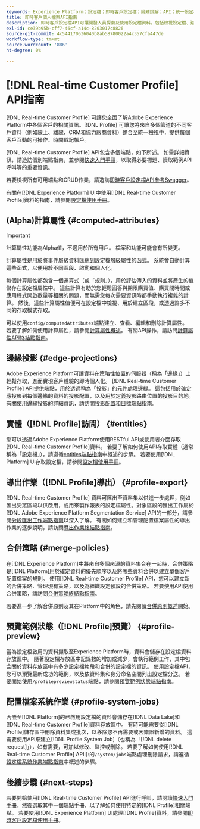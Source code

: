 ```yaml
---
keywords: Experience Platform；設定檔；即時客戶設定檔；疑難排解；API；統一設定檔；統一設定檔；統一；設定檔；rtcp；啟用設定檔；啟用設定檔
title: 即時客戶個人檔案API指南
description: 即時客戶設定檔API可讓開發人員探索及使用設定檔資料，包括檢視設定檔、建立和更新合併原則、匯出或範例設定檔資料，以及刪除不再需要或有錯誤新增的設定檔資料。 請依照本指南，了解如何使用API執行重要作業。
exl-id: ce39b95b-cff7-46cf-a14c-8203017c8826
source-git-commit: 4c544170636040b8ab58780022a4c357cfa447de
workflow-type: tm+mt
source-wordcount: '886'
ht-degree: 0%

---
```


# [!DNL Real-time Customer Profile] API指南

[!DNL Real-time Customer Profile] 可讓您全面了解Adobe Experience Platform中各個客戶的相關資訊。[!DNL Profile] 可讓您將來自多個管道的不同客戶資料（例如線上、離線、CRM和協力廠商資料）整合至統一檢視中，提供每個客戶互動的可操作、時間戳記帳戶。

[!DNL Real-time Customer Profile] API包含多個端點，如下所述。 如需詳細資訊，請造訪個別端點指南，並參閱[快速入門手冊](getting-started.md)，以取得必要標題、讀取範例API呼叫等的重要資訊。

若要檢視所有可用端點和CRUD作業，請造訪[即時客戶設定檔API參考Swagger](https://www.adobe.com/go/profile-apis-en)。

有關在[!DNL Experience Platform] UI中使用[!DNL Real-time Customer Profile]資料的指南，請參閱[設定檔使用手冊](../ui/user-guide.md)。

## (Alpha)計算屬性 {#computed-attributes}

>[!IMPORTANT]
>
>計算屬性功能為Alpha值，不適用於所有用戶。 檔案和功能可能會有所變更。

計算屬性是用於將事件層級資料匯總到設定檔層級屬性的函式。 系統會自動計算這些函式，以便用於不同區段、啟動和個人化。

每個計算屬性都包含一個運算式（或「規則」），用於評估傳入的資料並將產生的值儲存在設定檔屬性中。 這些計算有助於您輕鬆回答與期限購買值、購買間時間或應用程式開啟數量等相關的問題，而無需您每次需要資訊時都手動執行複雜的計算。 然後，這些計算屬性值便可在設定檔中檢視、用於建立區段，或透過許多不同的存取模式存取。

可以使用`config/computedAttributes`端點建立、查看、編輯和刪除計算屬性。 若要了解如何使用計算屬性，請參閱[計算屬性概述](../computed-attributes/overview.md)。 有關API操作，請訪問[計算屬性API終結點指南](../computed-attributes/ca-api.md)。

## 邊緣投影 {#edge-projections}

Adobe Experience Platform可讓資料在策略性位置的伺服器（稱為「邊緣」）上輕鬆存取，進而實現客戶體驗的即時個人化。 [!DNL Real-time Customer Profile] API提供端點，用於透過稱為「投影」的元件處理邊緣。 這包括用於確定應投影到每個邊緣的資料的投影配置，以及用於定義投影路由位置的投影目的地。 有關使用邊緣投影的詳細資訊，請訪問[投影配置和目標端點指南](edge-projections.md)。

## 實體（[!DNL Profile]訪問） {#entities}

您可以透過Adobe Experience Platform使用RESTful API或使用者介面存取[!DNL Real-time Customer Profile]資料。 若要了解如何使用API存取實體（通常稱為「設定檔」），請遵循[entities端點指南](entities.md)中概述的步驟。 若要使用[!DNL Platform] UI存取設定檔，請參閱[設定檔使用手冊](../ui/user-guide.md)。

## 導出作業（[!DNL Profile]導出） {#profile-export}

[!DNL Real-time Customer Profile] 資料可匯出至資料集以供進一步處理，例如匯出受眾區段以供啟用，或用來製作報表的設定檔屬性。對象區段的匯出工作屬於[!DNL Adobe Experience Platform Segmentation Service] API的一部分，請參閱[分段匯出工作端點指南](../../profile/api/export-jobs.md)以深入了解。 有關如何建立和管理配置檔案屬性的導出作業的逐步說明，請訪問[導出作業終結點指南](export-jobs.md)。

## 合併策略 {#merge-policies}

在[!DNL Experience Platform]中將來自多個來源的資料集合在一起時，合併策略是[!DNL Platform]用於確定資料的優先順序以及將哪些資料合併以建立單個客戶配置檔案的規則。 使用[!DNL Real-time Customer Profile] API，您可以建立新的合併策略、管理現有策略，以及為組織設定預設的合併策略。 若要使用API使用合併策略，請訪問[合併策略終結點指南](merge-policies.md)。

若要進一步了解合併原則及其在Platform中的角色，請先閱讀[合併原則概述](../merge-policies/overview.md)開始。

## 預覽範例狀態（[!DNL Profile]預覽） {#profile-preview}

當為設定檔啟用的資料擷取至Experience Platform時，資料會儲存在設定檔資料存放區中。 隨著設定檔存放區中記錄數的增加或減少，會執行範例工作，其中包含關於資料存放區中有多少設定檔片段和合併的設定檔的資訊。 使用設定檔API，您可以預覽最新成功的範例，以及依資料集和身分命名空間列出設定檔分送。 若要開始使用`/profilepreviewstatus`端點，請參閱[預覽範例狀態端點指南](preview-sample-status.md)。

## 配置檔案系統作業 {#profile-system-jobs}

內嵌至[!DNL Platform]的已啟用設定檔的資料會儲存在[!DNL Data Lake]和[!DNL Real-time Customer Profile]資料存放區中。 有時可能需要從[!DNL Profile]儲存區中刪除資料集或批次，以移除您不再需要或因錯誤新增的資料。 這需要使用API來建立[!DNL Profile System Job]（也稱為「[!DNL delete request]」），如有需要，可加以修改、監控或刪除。 若要了解如何使用[!DNL Real-time Customer Profile] API中的`/system/jobs`端點處理刪除請求，請遵循[設定檔系統作業端點指南](profile-system-jobs.md)中概述的步驟。

## 後續步驟 {#next-steps}

若要開始使用[!DNL Real-time Customer Profile] API進行呼叫，請閱讀[快速入門手冊](getting-started.md)，然後選取其中一個端點手冊，以了解如何使用特定的[!DNL Profile]相關端點。 若要使用[!DNL Experience Platform] UI處理[!DNL Profile]資料，請參閱[即時客戶設定檔使用手冊](../ui/user-guide.md)。
